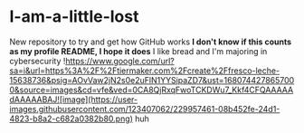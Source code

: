 # I-am-a-little-lost
New repository to try and get how GitHub works
**I don't know if this counts as my profile README, I hope it does**
I like bread and I'm majoring in cybersecurity
!https://www.google.com/url?sa=i&url=https%3A%2F%2Ftiermaker.com%2Fcreate%2Ffresco-leche-15638736&psig=AOvVaw2jN2s0e2uFlN1YYSipaZD7&ust=1680744278657000&source=images&cd=vfe&ved=0CA8QjRxqFwoTCKDWu7_Kkf4CFQAAAAAdAAAAABAJ![image](https://user-images.githubusercontent.com/123407062/229957461-08b452fe-24d1-4823-b8a2-c682a0382b80.png)
huh
